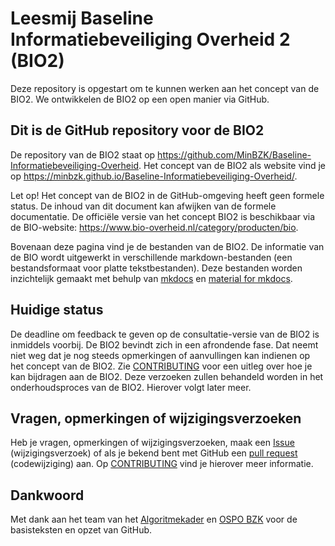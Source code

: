 # Leesmij Baseline Informatiebeveiliging Overheid 2 (BIO2)
Deze repository is opgestart om te kunnen werken aan het concept van de BIO2. 
We ontwikkelen de BIO2 op een open manier via GitHub.

## Dit is de GitHub repository voor de BIO2
De repository van de BIO2 staat op <https://github.com/MinBZK/Baseline-Informatiebeveiliging-Overheid>.
Het concept van de BIO2 als website vind je op <https://minbzk.github.io/Baseline-Informatiebeveiliging-Overheid/>.<br>

Let op! Het concept van de BIO2 in de GitHub-omgeving heeft geen formele status. De inhoud van dit document kan afwijken van de formele documentatie.
De officiële versie van het concept BIO2 is beschikbaar via de BIO-website: <https://www.bio-overheid.nl/category/producten/bio>.<br>

Bovenaan deze pagina vind je de bestanden van de BIO2. 
De informatie van de BIO wordt uitgewerkt in verschillende markdown-bestanden (een bestandsformaat voor platte tekstbestanden). 
Deze bestanden worden inzichtelijk gemaakt met behulp van [mkdocs](https://www.mkdocs.org/) en [material for mkdocs](https://squidfunk.github.io/mkdocs-material/).

## Huidige status
De deadline om feedback te geven op de consultatie-versie van de BIO2 is inmiddels voorbij. 
De BIO2 bevindt zich in een afrondende fase. 
Dat neemt niet weg dat je nog steeds opmerkingen of aanvullingen kan indienen op het concept van de BIO2. 
Zie [CONTRIBUTING](https://github.com/MinBZK/Baseline-Informatiebeveiliging-Overheid/blob/main/CONTRIBUTING.md) voor een uitleg over hoe je kan bijdragen aan de BIO2. Deze verzoeken zullen behandeld worden in het onderhoudsproces van de BIO2. Hierover volgt later meer.


## Vragen, opmerkingen of wijzigingsverzoeken
Heb je vragen, opmerkingen of wijzigingsverzoeken, maak een [Issue](https://github.com/MinBZK/Baseline-Informatiebeveiliging-Overheid/issues) (wijzigingsverzoek) of als je bekend bent met GitHub een [pull request](https://github.com/MinBZK/Baseline-Informatiebeveiliging-Overheid/pulls) (codewijziging) aan. 
Op [CONTRIBUTING](https://github.com/MinBZK/Baseline-Informatiebeveiliging-Overheid/blob/main/CONTRIBUTING.md) vind je hierover meer informatie.

## Dankwoord
Met dank aan het team van het [Algoritmekader](https://github.com/MinBZK/Algoritmekader/) en [OSPO BZK](https://www.digitaleoverheid.nl/nieuws/bzk-richt-open-source-program-office-op/) voor de basisteksten en opzet van GitHub.
